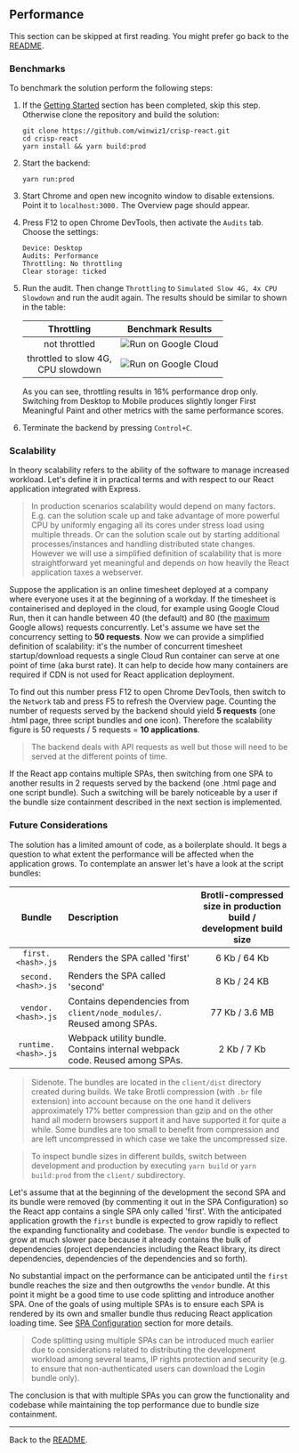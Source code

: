 ﻿## Performance
This section can be skipped at first reading. You might prefer go back to the [README](../../README.md).
### Benchmarks
To benchmark the solution perform the following steps:

1. If the [Getting Started](../../README.md#getting-started) section has been completed, skip this step. Otherwise clone the repository and build the solution:
    ```
    git clone https://github.com/winwiz1/crisp-react.git
    cd crisp-react
    yarn install && yarn build:prod
    ```
2. Start the backend:
    ```
    yarn run:prod
    ```

3. Start Chrome and open new incognito window to disable extensions. Point it to `localhost:3000.`  The Overview page should appear.

4. Press F12 to open Chrome DevTools, then activate the `Audits` tab. Choose the settings:
    ```
    Device: Desktop
    Audits: Performance
    Throttling: No throttling
    Clear storage: ticked
   ```
5. Run the audit. Then change `Throttling` to `Simulated Slow 4G, 4x CPU Slowdown` and run the audit again. The results should be similar to shown in the table:

    | Throttling | Benchmark Results |
    | :---:| :---:|
    | not throttled | ![Run on Google Cloud](unimpeded.png) |
    | throttled to slow 4G,<br/>CPU slowdown | ![Run on Google Cloud](throttled.png) |

    As you can see, throttling results in 16% performance drop only. Switching from Desktop to Mobile produces slightly longer First Meaningful Paint and other metrics with the same performance scores.

6. Terminate the backend by pressing `Control+C`.

### Scalability
In theory scalability refers to the ability of the software to manage increased workload. Let's define it in practical terms and with respect to our React application integrated with Express.

>In production scenarios scalability would depend on many factors. E.g. can the solution scale up and take advantage of more powerful CPU by uniformly engaging all its cores under stress load using multiple threads. Or can the solution scale out by starting additional processes/instances and handling distributed state changes. However we will use a simplified definition of scalability that is more straightforward yet meaningful and depends on how heavily the React application taxes a webserver.

Suppose the application is an online timesheet deployed at a company where everyone uses it at the beginning of a workday. If the timesheet is containerised and deployed in the cloud, for example using Google Cloud Run, then it can handle between 40 (the default) and 80 (the [maximum](https://cloud.google.com/run/quotas) Google allows) requests concurrently. Let's assume we have set the concurrency setting to __50 requests__. Now we can provide a simplified definition of scalability: it's the number of concurrent timesheet startup/download requests a single Cloud Run container can serve at one point of time (aka burst rate). It can help to decide how many containers are required if CDN is not used for React application deployment.

To find out this number press F12 to open Chrome DevTools, then switch to the `Network` tab and press F5 to refresh the Overview page. Counting the number of requests served by the backend should yield __5 requests__ (one .html page, three script bundles and one icon). Therefore the scalability figure is 50 requests / 5 requests = __10 applications__.

> The backend deals with API requests as well but those will need to be served at the different points of time.

If the React app contains multiple SPAs, then switching from one SPA to another results in 2 requests served by the backend (one .html page and one script bundle). Such a switching will be barely noticeable by a user if the bundle size containment described in the next section is implemented.

### Future Considerations
The solution has a limited amount of code, as a boilerplate should. It begs a question to what extent the performance will be affected when the application grows. To contemplate an answer let's have a look at the script bundles:

| Bundle | Description | Brotli-compressed size in production build / development build size
| :---:| :---| :---:|
| `first.<hash>.js` | Renders the SPA called 'first' | 6 Kb / 64 Kb |
| `second.<hash>.js` | Renders the SPA called 'second' | 8 Kb / 24 KB |
| `vendor.<hash>.js` | Contains dependencies from `client/node_modules/`. Reused among SPAs.  | 77 Kb / 3.6 MB|
| `runtime.<hash>.js` | Webpack utility bundle. Contains internal webpack code. Reused among SPAs. | 2 Kb / 7 Kb |

>Sidenote. The bundles are located in the `client/dist` directory created during builds. We take Brotli compression (with `.br` file extension) into account because on the one hand it delivers approximately 17% better compression than gzip and on the other hand all modern browsers support it and have supported it for quite a while. Some bundles are too small to benefit from compression and are left uncompressed in which case we take the uncompressed size. 

>To inspect bundle sizes in different builds, switch between development and production by executing `yarn build` or `yarn build:prod` from the `client/` subdirectory.

Let's assume that at the beginning of the development the second SPA and its bundle were removed (by commenting it out in the SPA Configuration) so the React app contains a single SPA only called 'first'. With the anticipated application growth the `first` bundle is expected to grow rapidly to reflect the expanding functionality and codebase. The `vendor` bundle is expected to grow at much slower pace because it already contains the bulk of dependencies (project dependencies including the React library, its direct dependencies, dependencies of the dependencies and so forth).

No substantial impact on the performance can be anticipated until the `first` bundle reaches the size and then outgrowths the `vendor` bundle. At this point it might be a good time to use code splitting and introduce another SPA. One of the goals of using multiple SPAs is to ensure each SPA is rendered by its own and smaller bundle thus reducing React application loading time. See [SPA Configuration](../../README.md#spa-configuration) section for more details.

> Code splitting using multiple SPAs can be introduced much earlier due to considerations related to distributing the development workload among several teams, IP rights protection and security (e.g. to ensure that non-authenticated users can download the Login bundle only).

The conclusion is that with multiple SPAs you can grow the functionality and codebase while maintaining the top performance due to bundle size containment.

---
Back to the [README](../../README.md).
